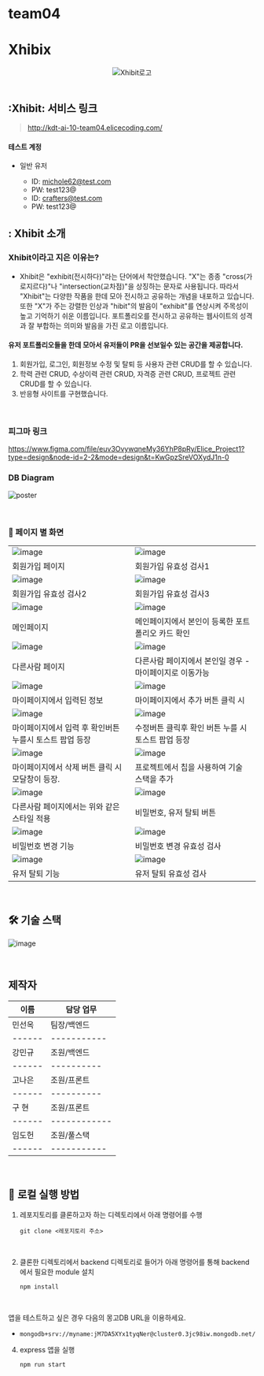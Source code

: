 # team04

# Xhibix

<div align='center'>

<img alt="Xhibit로고" src="./crafters/logo.png">

</div>

<br />

## :Xhibit: 서비스 링크

> http://kdt-ai-10-team04.elicecoding.com/

#### 테스트 계정

- 일반 유저

  - ID: michole62@test.com
  - PW: test123@
  - ID: crafters@test.com
  - PW: test123@
    <br />

## : Xhibit 소개

### Xhibit이라고 지은 이유는?

- Xhibit은 "exhibit(전시하다)"라는 단어에서 착안했습니다.
  "X"는 종종 "cross(가로지르다)"나 "intersection(교차점)"을 상징하는 문자로 사용됩니다.
  따라서 "Xhibit"는 다양한 작품을 한데 모아 전시하고 공유하는 개념을 내포하고 있습니다. 또한 "X"가 주는 강렬한 인상과 "hibit"의 발음이 "exhibit"를 연상시켜 주목성이 높고 기억하기 쉬운 이름입니다. 포트폴리오를 전시하고 공유하는 웹사이트의 성격과 잘 부합하는 의미와 발음을 가진 로고 이름입니다.

#### 유저 포트폴리오들을 한데 모아서 유저들이 PR을 선보일수 있는 공간을 제공합니다.

1. 회원가입, 로그인, 회원정보 수정 및 탈퇴 등 사용자 관련 CRUD를 할 수 있습니다.
2. 학력 관련 CRUD, 수상이력 관련 CRUD, 자격증 관련 CRUD, 프로젝트 관련 CRUD를 할 수 있습니다.
3. 반응형 사이트를 구현했습니다.

<br />

### 피그마 링크

https://www.figma.com/file/euv3OvywqneMy36YhP8pRy/Elice_Project1?type=design&node-id=2-2&mode=design&t=KwGpzSreVOXydJ1n-0

### DB Diagram

![poster](./crafters/diagram.png)

<br />

### :page_facing_up: 페이지 별 화면

|                                                         |                                                         |
| ------------------------------------------------------- | ------------------------------------------------------- |
| ![image](./crafters/signup.png)                         | ![image](./crafters/signupError.png)                    |
| 회원가입 페이지                                         | 회원가입 유효성 검사1                                   |
| ![image](./crafters/signupError2.png)                   | ![image](./crafters/signupError3.png)                   |
| 회원가입 유효성 검사2                                   | 회원가입 유효성 검사3                                   |
| ![image](./crafters/main.png)                           | ![image](./crafters/mycard2.png)                        |
| 메인페이지                                              | 메인페이지에서 본인이 등록한 포트폴리오 카드 확인       |
| ![image](./crafters/otherspage.png)                     | ![image](./crafters/mainTootherspage.png)               |
| 다른사람 페이지                                         | 다른사람 페이지에서 본인일 경우 - 마이페이지로 이동가능 |
| ![image](./crafters/default.png)                        | ![image](./crafters/add.png)                            |
| 마이페이지에서 입력된 정보                              | 마이페이지에서 추가 버튼 클릭 시                        |
| ![image](./crafters/addtoast.png)                       | ![image](./crafters/modifiedtoast.png)                  |
| 마이페이지에서 입력 후 확인버튼 누를시 토스트 팝업 등장 | 수정버튼 클릭후 확인 버튼 누를 시 토스트 팝업 등장      |
| ![image](./crafters/deletebutton.png)                   | ![image](./crafters/chip.png)                           |
| 마이페이지에서 삭제 버튼 클릭 시 모달창이 등장.         | 프로젝트에서 칩을 사용하여 기술 스택을 추가             |
| ![image](./crafters/otherchip.png)                      | ![image](./crafters/button.png)                         |
| 다른사람 페이지에서는 위와 같은 스타일 적용             | 비밀번호, 유저 탈퇴 버튼                                |
| ![image](./crafters/passwordChange.png)                 | ![image](./crafters/passwordChangeError.png)            |
| 비밀번호 변경 기능                                      | 비밀번호 변경 유효성 검사                               |
| ![image](./crafters/resign.png)                         | ![image](./crafters/deleteUser.png)                     |
| 유저 탈퇴 기능                                          | 유저 탈퇴 유효성 검사                                   |

<br />

## :hammer_and_wrench: 기술 스택

![image](./crafters/stack.png)

<br />

## 제작자

| 이름   | 담당 업무    |
| ------ | ------------ |
| 민선옥 | 팀장/백엔드  |
| ------ | -----------  |
| 강민규 | 조원/백엔드  |
| ------ | ----------   |
| 고나은 | 조원/프론트  |
| ------ | ----------   |
| 구 현  | 조원/프론트  |
| ------ | ------------ |
| 임도헌 | 조원/풀스택  |
| ------ | -----------  |

<br />

## :runner: 로컬 실행 방법

1. 레포지토리를 클론하고자 하는 디렉토리에서 아래 명령어를 수행

   ```
   git clone <레포지토리 주소>
   ```

<br>

2. 클론한 디렉토리에서 backend 디렉토리로 들어가 아래 명령어를 통해 backend에서 필요한 module 설치

   ```
   npm install
   ```

<br>

앱을 테스트하고 싶은 경우 다음의 몽고DB URL을 이용하세요.

- `mongodb+srv://myname:jM7DA5XYx1tyqNer@cluster0.3jc98iw.mongodb.net/`
  <br>

4. express 앱을 실행

   ```
   npm run start
   ```

<br>
